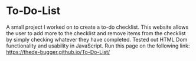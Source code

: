 # To-Do-List
A small project I worked on to create a to-do checklist. This website allows the user to add more to the checklist and remove items from the checklist by simply checking whatever they have completed.
Tested out HTML Dom functionality and usability in JavaScript.
Run this page on the following link: https://thede-bugger.github.io/To-Do-List/

